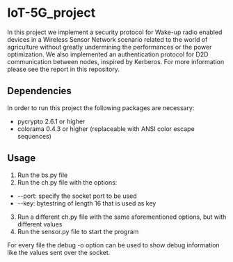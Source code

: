 # IoT-5G_project

In this project we implement a security protocol for Wake-up radio enabled devices in a Wireless Sensor Network scenario related to the 
world of agriculture without greatly undermining the performances or the power optimization. We also implemented an authentication protocol for
D2D communication between nodes, inspired by Kerberos. For more information please see the report in this repository.

## Dependencies

In order to run this project the following packages are necessary:
* pycrypto 2.6.1 or higher
* colorama 0.4.3 or higher (replaceable with ANSI color escape sequences)

## Usage

1. Run the bs.py file
2. Run the ch.py file with the options:
  + --port: specify the socket port to be used
  + --key: bytestring of length 16 that is used as key
3. Run a different ch.py file with the same aforementioned options, but with different values
4. Run the sensor.py file to start the program

For every file the debug -o option can be used to show debug information like the values sent over the socket.
